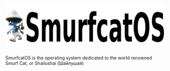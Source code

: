 # ![SmurfcatOS](https://raw.githubusercontent.com/SmurfcatOS/SmurfcatOS/main/logo.png)

SmurfcatOS is the operating system dedicated to the world renowned Smurf Cat, or Shailushai (Шайлушай)
